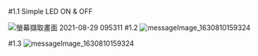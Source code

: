 #1.1 Simple LED ON & OFF

![螢幕擷取畫面 2021-08-29 095311](https://user-images.githubusercontent.com/89715433/131235879-63707f74-e246-445d-9573-b7dd97cbdbd3.png)
#1.2
![messageImage_1630810159324](https://user-images.githubusercontent.com/89715433/132113226-0db6c6f9-30a6-43fe-8e71-db7acd73bae9.jpg)

#1.3
![messageImage_1630810159324](https://user-images.githubusercontent.com/89715433/132113246-139685d6-a4a6-43ed-a7e4-01e35906241e.jpg)
